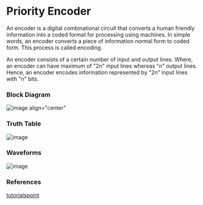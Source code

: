 # Priority Encoder
<p>An encoder is a digital combinational circuit that converts a human friendly information into a coded format for processing using machines. In simple words, an encoder converts a piece of information normal form to coded form. This process is called encoding.</p>
<p>An encoder consists of a certain number of input and output lines. Where, an encoder can have maximum of "2n" input lines whereas "n" output lines. Hence, an encoder encodes information represented by "2n" input lines with "n" bits.</p>

### Block Diagram
![image align="center"](https://github.com/user-attachments/assets/cb87244c-521f-4a28-a3cc-5028610f1a17)

### Truth Table
![image](https://github.com/user-attachments/assets/022ac31b-735b-4682-968a-b693c35503e9)

### Waveforms
![image](https://github.com/user-attachments/assets/1256a85b-8276-41c8-881b-5fe843f1d560)


### References
<a href="https://www.tutorialspoint.com/digital-electronics/digital-electronics-encoders.htm">tutorialspoint</a>


